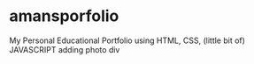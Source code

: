   # amansporfolio  
My Personal Educational Portfolio using HTML, CSS, (little bit of) JAVASCRIPT
adding photo div 
  
  
  
 
